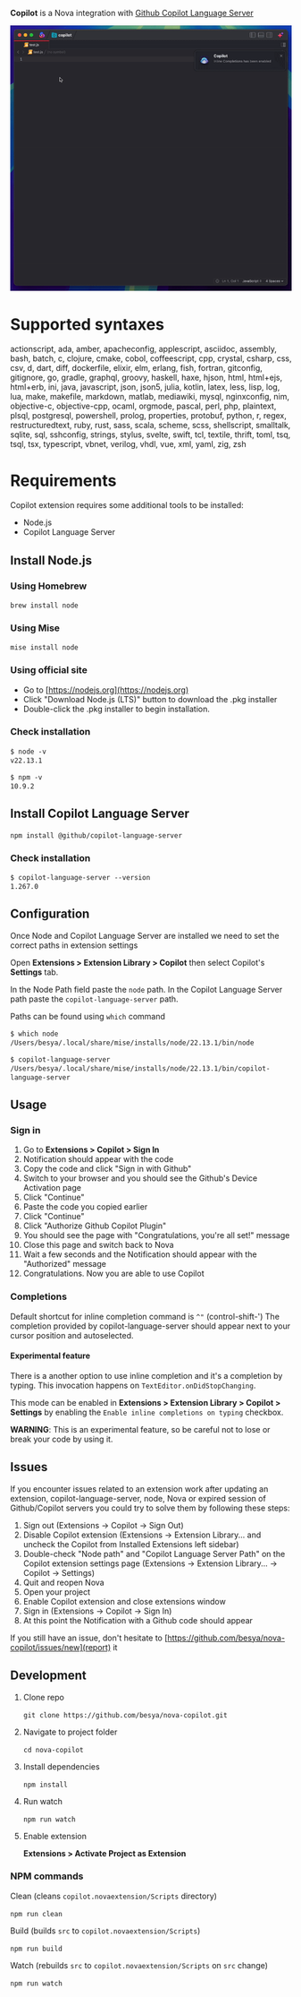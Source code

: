**Copilot** is a Nova integration with [Github Copilot Language Server](https://www.npmjs.com/package/@github/copilot-language-server?activeTab=readme)

![Example](https://raw.githubusercontent.com/besya/nova-copilot/refs/heads/main/examples/example.gif)

# Supported syntaxes

actionscript, ada, amber, apacheconfig, applescript, asciidoc, assembly, bash, batch, c, clojure, cmake, cobol, coffeescript, cpp, crystal, csharp, css, csv, d, dart, diff, dockerfile, elixir, elm, erlang, fish, fortran, gitconfig, gitignore, go, gradle, graphql, groovy, haskell, haxe, hjson, html, html+ejs, html+erb, ini, java, javascript, json, json5, julia, kotlin, latex, less, lisp, log, lua, make, makefile, markdown, matlab, mediawiki, mysql, nginxconfig, nim, objective-c, objective-cpp, ocaml, orgmode, pascal, perl, php, plaintext, plsql, postgresql, powershell, prolog, properties, protobuf, python, r, regex, restructuredtext, ruby, rust, sass, scala, scheme, scss, shellscript, smalltalk, sqlite, sql, sshconfig, strings, stylus, svelte, swift, tcl, textile, thrift, toml, tsq, tsql, tsx, typescript, vbnet, verilog, vhdl, vue, xml, yaml, zig, zsh

# Requirements

Copilot extension requires some additional tools to be installed:

- Node.js
- Copilot Language Server

## Install Node.js

### Using Homebrew

```
brew install node
```

### Using Mise

```
mise install node
```

### Using official site

- Go to [https://nodejs.org](https://nodejs.org)
- Click "Download Node.js (LTS)" button to download the .pkg installer
- Double-click the .pkg installer to begin installation.

### Check installation

```
$ node -v
v22.13.1
```

```
$ npm -v
10.9.2
```

## Install Copilot Language Server

```
npm install @github/copilot-language-server
```

### Check installation

```
$ copilot-language-server --version
1.267.0
```

## Configuration

Once Node and Copilot Language Server are installed we need to set the correct paths in extension settings

Open **Extensions > Extension Library > Copilot** then select Copilot's **Settings** tab.

In the Node Path field paste the `node` path. In the Copilot Language Server path paste the `copilot-language-server` path.

Paths can be found using `which` command

```
$ which node
/Users/besya/.local/share/mise/installs/node/22.13.1/bin/node
```

```
$ copilot-language-server
/Users/besya/.local/share/mise/installs/node/22.13.1/bin/copilot-language-server
```

## Usage

### Sign in

1. Go to **Extensions > Copilot > Sign In**
2. Notification should appear with the code
3. Copy the code and click "Sign in with Github"
4. Switch to your browser and you should see the Github's Device Activation page
5. Click "Continue"
6. Paste the code you copied earlier
7. Click "Continue"
8. Click "Authorize Github Copilot Plugin"
9. You should see the page with "Congratulations, you're all set!" message
10. Close this page and switch back to Nova
11. Wait a few seconds and the Notification should appear with the "Authorized" message
12. Congratulations. Now you are able to use Copilot

### Completions

Default shortcut for inline completion command is `^"` (control-shift-')
The completion provided by copilot-language-server should appear next to your cursor position and autoselected.

#### Experimental feature

There is a another option to use inline completion and it's a completion by typing. This invocation happens on `TextEditor.onDidStopChanging`.

This mode can be enabled in **Extensions > Extension Library > Copilot > Settings** by enabling the `Enable inline completions on typing` checkbox.

**WARNING**: This is an experimental feature, so be careful not to lose or break your code by using it.

## Issues

If you encounter issues related to an extension work after updating an extension, copilot-language-server, node, Nova or expired session of Github/Copilot servers you could try to solve them by following these steps:
1. Sign out (Extensions -> Copilot -> Sign Out)
1. Disable Copilot extension (Extensions -> Extension Library... and uncheck the Copilot from Installed Extensions left sidebar)
1. Double-check "Node path" and "Copilot Language Server Path" on the Copilot extension settings page (Extensions -> Extension Library... -> Copilot -> Settings)
1. Quit and reopen Nova
1. Open your project
1. Enable Copilot extension and close extensions window
1. Sign in (Extensions -> Copilot -> Sign In)
1. At this point the Notification with a Github code should appear

If you still have an issue, don't hesitate to [https://github.com/besya/nova-copilot/issues/new](report) it

## Development

1. Clone repo

    `git clone https://github.com/besya/nova-copilot.git`

2. Navigate to project folder

    `cd nova-copilot`

3. Install dependencies

    `npm install`

4. Run watch

    `npm run watch`

5. Enable extension

    **Extensions > Activate Project as Extension**

### NPM commands

Clean (cleans `copilot.novaextension/Scripts` directory)

`npm run clean`

Build (builds `src` to `copilot.novaextension/Scripts`)

`npm run build`

Watch (rebuilds `src` to `copilot.novaextension/Scripts` on `src` change)

`npm run watch`
